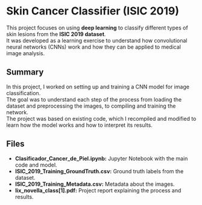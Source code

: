# Skin Cancer Classifier (ISIC 2019)

This project focuses on using **deep learning** to classify different types of skin lesions from the **ISIC 2019 dataset**.  
It was developed as a learning exercise to understand how convolutional neural networks (CNNs) work and how they can be applied to medical image analysis.

## Summary
In this project, I worked on setting up and training a CNN model for image classification.  
The goal was to understand each step of the process from loading the dataset and preprocessing the images, to compiling and training the network.  
The project was based on existing code, which I recompiled and modified to learn how the model works and how to interpret its results.

## Files
- **Clasificador_Cancer_de_Piel.ipynb:** Jupyter Notebook with the main code and model.  
- **ISIC_2019_Training_GroundTruth.csv:** Ground truth labels from the dataset.  
- **ISIC_2019_Training_Metadata.csv:** Metadata about the images.  
- **lix_novella_class[1].pdf:** Project report explaining the process and results.
